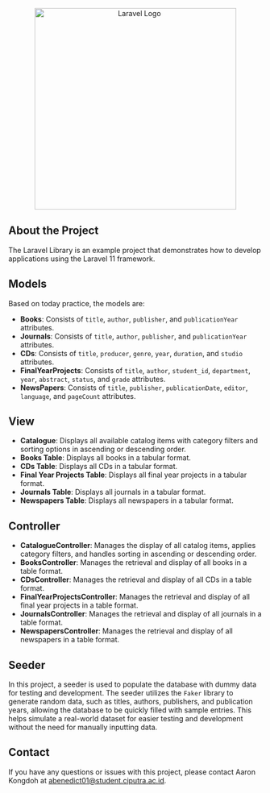 <p align="center"><a href="https://laravel.com" target="_blank"><img src="https://raw.githubusercontent.com/laravel/art/master/logo-lockup/5%20SVG/2%20CMYK/1%20Full%20Color/laravel-logolockup-cmyk-red.svg" width="400" alt="Laravel Logo"></a></p>

## About the Project
The Laravel Library is an example project that demonstrates how to develop applications using the Laravel 11 framework.

## Models
Based on today practice, the models are:

- **Books**: Consists of `title`, `author`, `publisher`, and `publicationYear` attributes.
- **Journals**: Consists of `title`, `author`, `publisher`, and `publicationYear` attributes.
- **CDs**: Consists of `title`, `producer`, `genre`, `year`, `duration`, and `studio` attributes.
- **FinalYearProjects**: Consists of `title`, `author`, `student_id`, `department`, `year`, `abstract`, `status`, and `grade` attributes.
- **NewsPapers**: Consists of `title`, `publisher`, `publicationDate`, `editor`, `language`, and `pageCount` attributes.

## View
- **Catalogue**: Displays all available catalog items with category filters and sorting options in ascending or descending order.
- **Books Table**: Displays all books in a tabular format.
- **CDs Table**: Displays all CDs in a tabular format.
- **Final Year Projects Table**: Displays all final year projects in a tabular format.
- **Journals Table**: Displays all journals in a tabular format.
- **Newspapers Table**: Displays all newspapers in a tabular format.

## Controller
- **CatalogueController**: Manages the display of all catalog items, applies category filters, and handles sorting in ascending or descending order.
- **BooksController**: Manages the retrieval and display of all books in a table format.
- **CDsController**: Manages the retrieval and display of all CDs in a table format.
- **FinalYearProjectsController**: Manages the retrieval and display of all final year projects in a table format.
- **JournalsController**: Manages the retrieval and display of all journals in a table format.
- **NewspapersController**: Manages the retrieval and display of all newspapers in a table format.

## Seeder
In this project, a seeder is used to populate the database with dummy data for testing and development. The seeder utilizes the `Faker` library to generate random data, such as titles, authors, publishers, and publication years, allowing the database to be quickly filled with sample entries. This helps simulate a real-world dataset for easier testing and development without the need for manually inputting data.


## Contact
If you have any questions or issues with this project, please contact Aaron Kongdoh at abenedict01@student.ciputra.ac.id.
